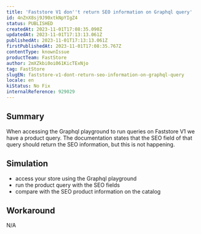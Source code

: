 ```yaml
---
title: 'Faststore V1 don''t return SEO information on Graphql query'
id: 4nZnX8sj9J90xtkNpYIgZ4
status: PUBLISHED
createdAt: 2023-11-01T17:08:35.090Z
updatedAt: 2023-11-01T17:13:13.061Z
publishedAt: 2023-11-01T17:13:13.061Z
firstPublishedAt: 2023-11-01T17:08:35.767Z
contentType: knownIssue
productTeam: FastStore
author: 2mXZkbi0oi061KicTExNjo
tag: FastStore
slugEN: faststore-v1-dont-return-seo-information-on-graphql-query
locale: en
kiStatus: No Fix
internalReference: 929029
---
```


## Summary


When accessing the Graphql playground to run queries on Faststore V1 we have a product query. The documentation states that the SEO field of that query should return the SEO information, but this is not happening.


##

## Simulation



- access your store using the Graphql playground
- run the product query with the SEO fields
- compare with the SEO product information on the catalog


##

## Workaround


N/A





